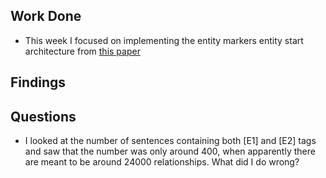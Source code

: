 ## Work Done 
* This week I focused on implementing the entity markers entity start architecture from [this paper](https://arxiv.org/pdf/1906.03158.pdf)

## Findings

## Questions
* I looked at the number of sentences containing both [E1] and [E2] tags and saw that the number was only around 400, when apparently there are meant to be around 24000 relationships. What did I do wrong?